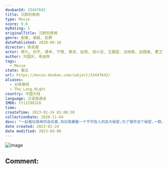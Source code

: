 ```yaml
---
doubanId: 33447642
title: 沉默的真相
type: Movie
score: 9.0
myRating: 5
originalTitle: 沉默的真相
genre: 剧情, 悬疑, 犯罪
datePublished: 2020-09-16
director: 陈奕甫
actor: 廖凡, 白宇, 谭卓, 宁理, 黄尧, 赵阳, 田小洁, 王建国, 吕晓霖, 赵圆瑗, 曹卫宇, 陆思宇, 牛超, 何其炜, 张垒, 赵雷棋, 陈维涵, 李嘉欣, 韩朔, 闵政, 邱云鹤, 余芷慧, 范奕泽, 葛四, 栾西子, 陈禹同, 王曦苒, 刘沙, 郭鹏, 郭唐维, 王志刚, 纪永清, 王盛, 王振, 姜健, 胡健, 于山川, 秦耀华, 宋沐泽, 吕宁, 付彦丹
author: 刘国庆, 紫金陈
tags:
  - Movie
state: 看过
url: https://movie.douban.com/subject/33447642/
aliases:
  - 长夜难明
  - The_Long_Night
country: 中国大陆
language: 汉语普通话
IMDb: tt11298328
time: 
createTime: 2023-01-24 01:00:30
collectionDate: 2020-11-04
desc: "一起看似简单的自杀案,背后隐藏着一个不可告人的巨大秘密;为了揭开这个秘密,一群人历经七载,付出无数代价,甚至赌上性命……一个曾有大好前途，四平八稳的检察官江阳，但因受贿贪污，坐牢三年，再次出..."
date created: 2023-01-24
date modified: 2023-03-08
---
```


![image](p2620780603.jpg)

Comment:
---
